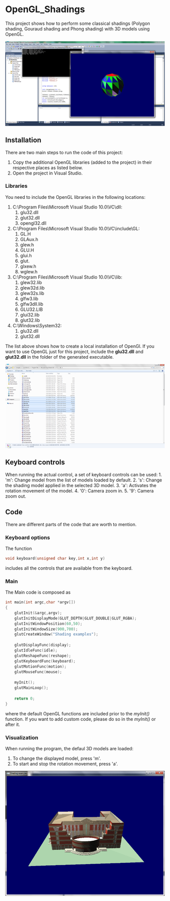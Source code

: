 # OpenGL_Shadings

This project shows how to perform some classical shadings (Polygon shading, Gouraud shading and Phong shading) with 3D models using OpenGL.

![demo](/images/demo01.gif?raw=true)

## Installation

There are two main steps to run the code of this project:
1. Copy the additional OpenGL libraries (added to the project) in their respective places as listed below.
2. Open the project in Visual Studio. 

### Libraries

You need to include the OpenGL libraries in the following locations:
1. C:\Program Files\Microsoft Visual Studio 10.0\VC\dll:
	1. glu32.dll
	2. glut32.dll
	3. opengl32.dll
2. C:\Program Files\Microsoft Visual Studio 10.0\VC\include\GL:
	1. GL.H
	2. GLAux.h
	3. glew.h
	4. GLU.H
	5. glui.h
	6. glut.
	7. glxew.h
	8. wglew.h
3. C:\Program Files\Microsoft Visual Studio 10.0\VC\lib:
	1. glew32.lib
	2. glew32d.lib
	3. glew32s.lib
	4. glfw3.lib
	5. glfw3dll.lib
	6. GLU32.LIB
	7. glui32.lib
	8. glut32.lib
4. C:\Windows\System32:
	1. glu32.dll
	2. glut32.dll

The list above shows how to create a local installation of OpenGl. If you want to use OpenGL just for this project, include the **glu32.dll** and **glut32.dll** in the folder of the generated executable.

![demo2](/images/lib/opengl_lib01.png?raw=true)

## Keyboard controls

When running the actual control, a set of keyboard controls can be used:
	1. 'm': Change model from the list of models loaded by default.
	2. 's': Change the shading model applied in the selected 3D model.
	3. 'a': Activates the rotation movement of the model.
	4. '0': Camera zoom in.
	5. '9': Camera zoom out.

## Code

There are different parts of the code that are worth to mention.

### Keyboard options

The function
```c++
void keyboard(unsigned char key,int x,int y)
```
includes all the controls that are available from the keyboard.

### Main

The Main code is composed as
```c++
int main(int argc,char *argv[])
{
    glutInit(&argc,argv);
    glutInitDisplayMode(GLUT_DEPTH|GLUT_DOUBLE|GLUT_RGBA);
    glutInitWindowPosition(60,50);
    glutInitWindowSize(900,700);
    glutCreateWindow("Shading examples");

    glutDisplayFunc(display);
    glutIdleFunc(idle);
    glutReshapeFunc(reshape);
    glutKeyboardFunc(keyboard);
    glutMotionFunc(motion);
    glutMouseFunc(mouse);
    
    myInit();
    glutMainLoop();
        
    return 0;
}
```
where the default OpenGL functions are included prior to the *myInit()* function. If you want to add custom code, please do so in the *myInit()* or after it.

### Visualization

When running the program, the defaul 3D models are loaded:
1. To change the displayed model, press 'm'.
2. To start and stop the rotation movement, press 'a'.

![demo2](/images/demo02.gif?raw=true)
